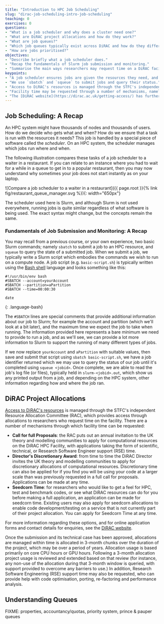 ```yaml
---
title: "Introduction to HPC Job Scheduling"
slug: "dirac-job-scheduling-intro-job-scheduling"
teaching: 0
exercises: 0
questions:
- "What is a job scheduler and why does a cluster need one?"
- "What are DiRAC project allocations and how do they work?"
- "What are job queues?"
- "Which job queues typically exist across DiRAC and how do they differ?"
- "How are jobs prioritised?"
objectives:
- "Describe briefly what a job scheduler does."
- "Recap the fundamentals of Slurm job submission and monitoring."
- "Summarise the main ways researchers may request time on a DiRAC facility."
keypoints:
- "A job scheduler ensures jobs are given the resources they need, and manages when and where jobs will run on an HPC resource."
- "We use `sbatch` and `squeue` to submit jobs and query their status."
- "Access to DiRAC's resources is managed through the STFC's independent Resource Allocation Committee (RAC)."
- "Facility time may be requested through a number of mechanisms, namely in response to a Call for Proposals, the Director's Discretionary Award, and Seedcorn Time."
- "The [DiRAC website](https://dirac.ac.uk/getting-access/) has further information on the methods to request access, as well as application forms."
---
```



## Job Scheduling: A Recap

An HPC system might have thousands of nodes and thousands of users. How do we
decide who gets what and when? How do we ensure that a task is run with the
resources it needs? This job is handled by a special piece of software called
the _scheduler_. On an HPC system, the scheduler manages which jobs run where
and when.

The following illustration compares these tasks of a job scheduler to a waiter
in a restaurant. If you can relate to an instance where you had to wait for a
while in a queue to get in to a popular restaurant, then you may now understand
why sometimes your job does not start instantly as on your laptop.

![Compare a job scheduler to a waiter in a restaurant]({{ page.root }}{% link fig/restaurant_queue_manager.svg %}){: width="650px"}

The scheduler used here is Slurm, and although
Slurm is not used everywhere, running jobs is quite similar
regardless of what software is being used. The exact syntax might change, but
the concepts remain the same.

### Fundamentals of Job Submission and Monitoring: A Recap

You may recall from a previous course, or your own experience, two basic Slurm commands;
namely `sbatch` to submit a job to an HPC resource, and `squeue` to query the state of a submitted job.
When we submit a job, we typically write a Slurm script which embodies the commands we wish to run on a compute node.
A job script (e.g. `basic-script.sh`) is typically written using the
[Bash shell](https://www.gnu.org/software/bash/manual/bash.html) language and looks something like this:

~~~
#!/usr/bin/env bash
#SBATCH --account=yourAccount
#SBATCH --partition=aPartition
#SBATCH --time=00:00:30

date
~~~
{: .language-bash}

The `#SBATCH` lines are special comments that provide additional information about our job to Slurm;
for example the account and partition (which we'll look at a bit later),
and the maximum time we expect the job to take when running.
The information provided here represents a bare minimum we need to provide to run a job,
and as we'll see, we can provide a lot more information to Slurm to support the running of many different types of jobs.

If we now replace `yourAccount` and `aPartition` with suitable values,
then save and submit that script using `sbatch basic-script.sh`,
we have a job identifier returned which we may use to query the status
of our job until it's completed using `squeue <jobid>`.
Once complete, we are able to read the job's log file (or files), typically held in `slurm-<jobid>.out`,
which show us any printed output from a job,
and depending on the HPC system, other information regarding how and where the job ran.


## DiRAC Project Allocations

[Access to DiRAC's resources](https://dirac.ac.uk/getting-access/) is managed through the STFC's independent Resource Allocation Committee (RAC),
which provides access through allocations to researchers who request time on the facility.
There are a number of mechanisms through which facility time can be requested:

- **Call for full Proposals**: the RAC puts out an annual invitation to the UK theory and modelling communities to apply for computational resources on the DiRAC HPC Facility, with applications taking the form of scientific, technical, or Research Software Engineer support (RSE) time.
- **Director's Discretionary Award**: from time to time the DiRAC Director invites the UK theory and modelling communities to apply for discretionary allocations of computational resources. Discretionary time can also be applied for if you find you will be using your code at a larger scale than was previously requested in a full call for proposals. Applications can be made at any time.
- **Seedcorn Time**: for researchers who would like to get a feel for HPC, test and benchmark codes, or see what  DiRAC resources can do for you before making a full application, an application can be made for seedcorn time. Existing users may also apply for seedcorn allocations to enable code development/testing on a service that is not currently part of their project allocation. You can apply for Seedcorn Time at any time.

For more information regarding these options,
and for online application forms and contact details for enquiries, see the [DiRAC website](https://dirac.ac.uk/getting-access/).

Once the submission and its technical case has been approved,
allocations are managed within time is allocated in 3-month chunks over the duration of the project,
which may be over a period of years.
Allocation usage is based primarily on core CPU hours or GPU hours.
Following a 3-month allocation project usage is reviewed and extended based on that review
(for instance, any non-use of the allocation during that 3-month window is queried,
with support provided to overcome any barriers to use.)
In addition, Research Software Engineering (RSE) support time may also be requested,
who can provide help with code optimisation, porting, re-factoring and performance analysis.


## Understanding Queues

FIXME: properties, accountancy/quotas, priority system, prince & pauper queues


